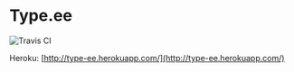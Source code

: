 Type.ee
=======

<img src="https://travis-ci.org/Wildhoney/Type.ee.png?branch=master" alt="Travis CI" />

Heroku: [http://type-ee.herokuapp.com/](http://type-ee.herokuapp.com/)
